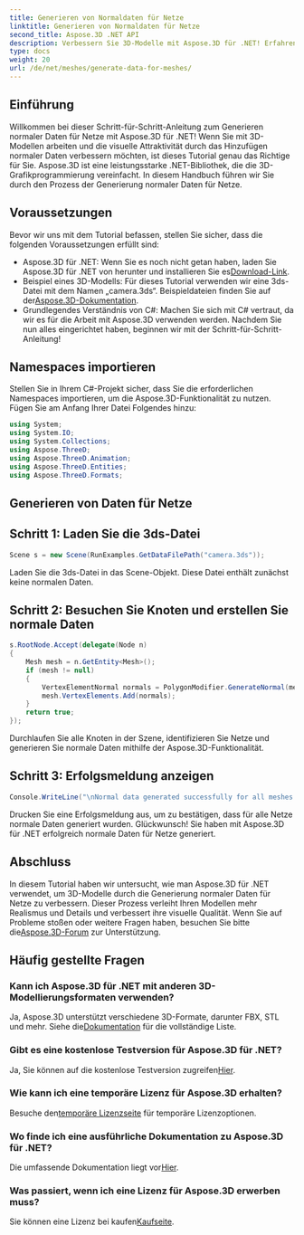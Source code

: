 ```yaml
---
title: Generieren von Normaldaten für Netze
linktitle: Generieren von Normaldaten für Netze
second_title: Aspose.3D .NET API
description: Verbessern Sie 3D-Modelle mit Aspose.3D für .NET! Erfahren Sie in dieser Schritt-für-Schritt-Anleitung, wie Sie normale Daten für Netze generieren. Realismus trifft auf Einfachheit.
type: docs
weight: 20
url: /de/net/meshes/generate-data-for-meshes/
---
```

## Einführung
Willkommen bei dieser Schritt-für-Schritt-Anleitung zum Generieren normaler Daten für Netze mit Aspose.3D für .NET! Wenn Sie mit 3D-Modellen arbeiten und die visuelle Attraktivität durch das Hinzufügen normaler Daten verbessern möchten, ist dieses Tutorial genau das Richtige für Sie. Aspose.3D ist eine leistungsstarke .NET-Bibliothek, die die 3D-Grafikprogrammierung vereinfacht. In diesem Handbuch führen wir Sie durch den Prozess der Generierung normaler Daten für Netze.
## Voraussetzungen
Bevor wir uns mit dem Tutorial befassen, stellen Sie sicher, dass die folgenden Voraussetzungen erfüllt sind:
-  Aspose.3D für .NET: Wenn Sie es noch nicht getan haben, laden Sie Aspose.3D für .NET von herunter und installieren Sie es[Download-Link](https://releases.aspose.com/3d/net/).
-  Beispiel eines 3D-Modells: Für dieses Tutorial verwenden wir eine 3ds-Datei mit dem Namen „camera.3ds“. Beispieldateien finden Sie auf der[Aspose.3D-Dokumentation](https://reference.aspose.com/3d/net/).
- Grundlegendes Verständnis von C#: Machen Sie sich mit C# vertraut, da wir es für die Arbeit mit Aspose.3D verwenden werden.
Nachdem Sie nun alles eingerichtet haben, beginnen wir mit der Schritt-für-Schritt-Anleitung!
## Namespaces importieren
Stellen Sie in Ihrem C#-Projekt sicher, dass Sie die erforderlichen Namespaces importieren, um die Aspose.3D-Funktionalität zu nutzen. Fügen Sie am Anfang Ihrer Datei Folgendes hinzu:
```csharp
using System;
using System.IO;
using System.Collections;
using Aspose.ThreeD;
using Aspose.ThreeD.Animation;
using Aspose.ThreeD.Entities;
using Aspose.ThreeD.Formats;
```
## Generieren von Daten für Netze
## Schritt 1: Laden Sie die 3ds-Datei
```csharp
Scene s = new Scene(RunExamples.GetDataFilePath("camera.3ds"));
```
Laden Sie die 3ds-Datei in das Scene-Objekt. Diese Datei enthält zunächst keine normalen Daten.
## Schritt 2: Besuchen Sie Knoten und erstellen Sie normale Daten
```csharp
s.RootNode.Accept(delegate(Node n)
{
    Mesh mesh = n.GetEntity<Mesh>();
    if (mesh != null)
    {
        VertexElementNormal normals = PolygonModifier.GenerateNormal(mesh);
        mesh.VertexElements.Add(normals);
    }
    return true;
});
```
Durchlaufen Sie alle Knoten in der Szene, identifizieren Sie Netze und generieren Sie normale Daten mithilfe der Aspose.3D-Funktionalität.
## Schritt 3: Erfolgsmeldung anzeigen
```csharp
Console.WriteLine("\nNormal data generated successfully for all meshes.");
```
Drucken Sie eine Erfolgsmeldung aus, um zu bestätigen, dass für alle Netze normale Daten generiert wurden.
Glückwunsch! Sie haben mit Aspose.3D für .NET erfolgreich normale Daten für Netze generiert.
## Abschluss
In diesem Tutorial haben wir untersucht, wie man Aspose.3D für .NET verwendet, um 3D-Modelle durch die Generierung normaler Daten für Netze zu verbessern. Dieser Prozess verleiht Ihren Modellen mehr Realismus und Details und verbessert ihre visuelle Qualität.
 Wenn Sie auf Probleme stoßen oder weitere Fragen haben, besuchen Sie bitte die[Aspose.3D-Forum](https://forum.aspose.com/c/3d/18) zur Unterstützung.
## Häufig gestellte Fragen
### Kann ich Aspose.3D für .NET mit anderen 3D-Modellierungsformaten verwenden?
Ja, Aspose.3D unterstützt verschiedene 3D-Formate, darunter FBX, STL und mehr. Siehe die[Dokumentation](https://reference.aspose.com/3d/net/) für die vollständige Liste.
### Gibt es eine kostenlose Testversion für Aspose.3D für .NET?
 Ja, Sie können auf die kostenlose Testversion zugreifen[Hier](https://releases.aspose.com/).
### Wie kann ich eine temporäre Lizenz für Aspose.3D erhalten?
 Besuche den[temporäre Lizenzseite](https://purchase.aspose.com/temporary-license/) für temporäre Lizenzoptionen.
### Wo finde ich eine ausführliche Dokumentation zu Aspose.3D für .NET?
 Die umfassende Dokumentation liegt vor[Hier](https://reference.aspose.com/3d/net/).
### Was passiert, wenn ich eine Lizenz für Aspose.3D erwerben muss?
 Sie können eine Lizenz bei kaufen[Kaufseite](https://purchase.aspose.com/buy).